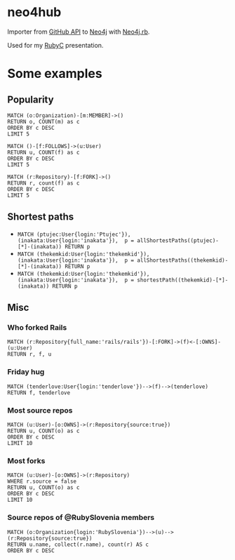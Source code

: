# neo4hub

Importer from [GitHub API](https://developer.github.com/v3/) to [Neo4j](http://neo4j.com/) with [Neo4j.rb](http://neo4jrb.io/).

Used for my [RubyC](http://rubyc.eu/) presentation.

# Some examples

## Popularity

```
MATCH (o:Organization)-[m:MEMBER]->()
RETURN o, COUNT(m) as c
ORDER BY c DESC
LIMIT 5
```
```
MATCH ()-[f:FOLLOWS]->(u:User)
RETURN u, COUNT(f) as c
ORDER BY c DESC
LIMIT 5
```
```
MATCH (r:Repository)-[f:FORK]->()
RETURN r, count(f) as c
ORDER BY c DESC
LIMIT 5
```

## Shortest paths

- `MATCH (ptujec:User{login:'Ptujec'}), (inakata:User{login:'inakata'}),  p = allShortestPaths((ptujec)-[*]-(inakata)) RETURN p`
- `MATCH (thekemkid:User{login:'thekemkid'}), (inakata:User{login:'inakata'}),  p = allShortestPaths((thekemkid)-[*]-(inakata)) RETURN p`
- `MATCH (thekemkid:User{login:'thekemkid'}), (inakata:User{login:'inakata'}),  p = shortestPath((thekemkid)-[*]-(inakata)) RETURN p`

## Misc

### Who forked Rails

```
MATCH (r:Repository{full_name:'rails/rails'})-[:FORK]->(f)<-[:OWNS]-(u:User)
RETURN r, f, u
```

### Friday hug

```
MATCH (tenderlove:User{login:'tenderlove'})-->(f)-->(tenderlove)
RETURN f, tenderlove
```

### Most source repos

```
MATCH (u:User)-[o:OWNS]->(r:Repository{source:true})
RETURN u, COUNT(o) as c
ORDER BY c DESC
LIMIT 10
```

### Most forks

```
MATCH (u:User)-[o:OWNS]->(r:Repository)
WHERE r.source = false
RETURN u, COUNT(o) as c
ORDER BY c DESC
LIMIT 10
```

### Source repos of @RubySlovenia members

```
MATCH (o:Organization{login:'RubySlovenia'})-->(u)-->(r:Repository{source:true})
RETURN u.name, collect(r.name), count(r) AS c
ORDER BY c DESC
```
